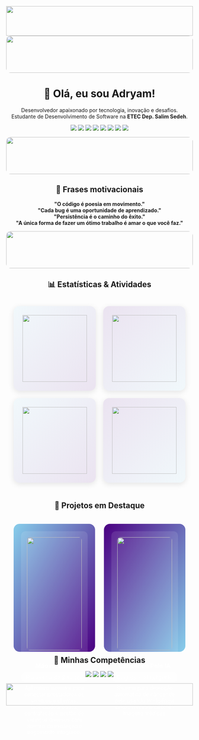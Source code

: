 <div align="center">

<img width="100%" height="80px" src="https://capsule-render.vercel.app/api?type=waving&color=0:87CEEB,100:4B0082&height=80&section=header&text=Adryam&fontSize=48&fontAlign=center&fontColor=fff" />

<!-- Imagem horizontal: metade inferior -->
<img width="100%" height="100px" src="https://images.unsplash.com/photo-1465101046530-73398c7f28ca?auto=format&fit=crop&w=1200&q=80" style="object-fit:cover; object-position:center; border-radius:12px;" />

<h1>👋 Olá, eu sou Adryam!</h1>
<p>
Desenvolvedor apaixonado por tecnologia, inovação e desafios.<br>
Estudante de Desenvolvimento de Software na <b>ETEC Dep. Salim Sedeh</b>.
</p>

<p align="center">
  <img src="https://img.shields.io/badge/React-Desenvolvimento%20Front--end-61DAFB?logo=react&logoColor=white" />
  <img src="https://img.shields.io/badge/TypeScript-Tipagem%20Forte-3178C6?logo=typescript&logoColor=white" />
  <img src="https://img.shields.io/badge/Node.js-Back--end-339933?logo=node.js&logoColor=white" />
  <img src="https://img.shields.io/badge/Expo-Mobile%20Apps-000?logo=expo&logoColor=white" />
  <img src="https://img.shields.io/badge/Intelig%C3%AAncia%20Artificial-Aprendizagem%20de%20M%C3%A1quina-4B0082?logo=brain&logoColor=white" />
  <img src="https://img.shields.io/badge/Tailwind-Styling-38B2AC?logo=tailwind-css&logoColor=white" />
  <img src="https://img.shields.io/badge/Git-Versionamento-F05032?logo=git&logoColor=white" />
  <img src="https://img.shields.io/badge/API-RESTful-0052CC?logo=api&logoColor=white" />
</p>

<!-- Imagem horizontal: metade inferior -->
<img width="100%" height="100px" src="https://images.unsplash.com/photo-1461749280684-dccba630e2f6?auto=format&fit=crop&w=1200&q=80" style="object-fit:cover; object-position:center; border-radius:12px;" />

<h2>💭 Frases motivacionais</h2>
<p>
  <b>"O código é poesia em movimento."</b><br>
  <b>"Cada bug é uma oportunidade de aprendizado."</b><br>
  <b>"Persistência é o caminho do êxito."</b><br>
  <b>"A única forma de fazer um ótimo trabalho é amar o que você faz."</b>
</p>

<!-- Imagem horizontal: metade inferior -->
<img width="100%" height="100px" src="https://images.unsplash.com/photo-1519389950473-47ba0277781c?auto=format&fit=crop&w=1200&q=80" style="object-fit:cover; object-position:center; border-radius:12px;" />

<h2>📊 Estatísticas & Atividades</h2>
<div style="display:grid; grid-template-columns:repeat(2, 1fr); gap:20px; padding:20px;">
  <!-- Card 1 -->
  <div style="background:linear-gradient(135deg,rgba(135,206,235,0.1),rgba(75,0,130,0.1)); padding:24px; border-radius:16px; box-shadow:0 4px 16px rgba(0,0,0,0.1);">
    <img src="https://github-profile-trophy.vercel.app/?username=AdryamCvZ&theme=onedark&row=2&column=3&margin-w=8&margin-h=8&title=MultiLanguage,Commit,Repositories&no-frame=true&no-bg=true" width="100%" height="180px" />
  </div>

  <!-- Card 2 -->
  <div style="background:linear-gradient(135deg,rgba(75,0,130,0.1),rgba(135,206,235,0.1)); padding:24px; border-radius:16px; box-shadow:0 4px 16px rgba(0,0,0,0.1);">
    <img src="https://github-readme-streak-stats.herokuapp.com/?user=AdryamCvZ&theme=dark&background=transparent&fire=4B0082&currStreakLabel=fff&hide_border=true" width="100%" height="180px" />
  </div>

  <!-- Card 3 -->
  <div style="background:linear-gradient(135deg,rgba(135,206,235,0.1),rgba(75,0,130,0.1)); padding:24px; border-radius:16px; box-shadow:0 4px 16px rgba(0,0,0,0.1);">
    <img src="https://github-readme-stats.vercel.app/api/top-langs/?username=AdryamCvZ&layout=compact&theme=transparent&hide_border=true&title_color=4B0082&text_color=000&bg_color=transparent" width="100%" height="180px" />
  </div>

  <!-- Card 4 -->
  <div style="background:linear-gradient(135deg,rgba(75,0,130,0.1),rgba(135,206,235,0.1)); padding:24px; border-radius:16px; box-shadow:0 4px 16px rgba(0,0,0,0.1);">
    <img src="https://github-profile-summary-cards.vercel.app/api/cards/productive-time?username=AdryamCvZ&theme=transparent&utcOffset=-3" width="100%" height="180px" />
  </div>
</div>

<h2>🚀 Projetos em Destaque</h2>
<div style="display:grid; grid-template-columns:1fr 1fr; gap:24px; padding:20px;">
  <!-- Projeto Mão na Roda -->
  <a href="https://github.com/LuanGomes99/maonaroda" style="text-decoration:none;">
    <div style="background:linear-gradient(120deg,#87CEEB 0%,#4B0082 100%); padding:20px; border-radius:16px; height:100%;">
      <div style="background:rgba(255,255,255,0.1); border-radius:12px; padding:16px; margin-bottom:16px;">
        <img src="https://raw.githubusercontent.com/LuanGomes99/maonaroda/main/assets/preview.png" style="width:100%; border-radius:8px; object-fit:cover;" onerror="this.src='https://via.placeholder.com/400x200?text=Mão+na+Roda'" />
      </div>
      <h3 style="color:#fff; margin:0 0 8px 0;">Mão na Roda</h3>
      <span style="display:inline-block; background:rgba(255,255,255,0.2); border-radius:8px; padding:4px 12px; color:#fff; font-size:14px; margin-bottom:8px;">Plataforma de Serviços</span>
      <p style="color:#fff; font-size:14px; margin:0;">Aplicativo inovador para conectar prestadores de serviços e clientes, facilitando a busca, contratação e gestão de serviços diversos com sistema de avaliação e pagamento integrado.</p>
    </div>
  </a>
  
  <!-- Projeto Câncer de Pele IA -->
  <a href="https://github.com/AdryamCvZ/cancer-pele" style="text-decoration:none;">
    <div style="background:linear-gradient(120deg,#4B0082 0%,#87CEEB 100%); padding:20px; border-radius:16px; height:100%;">
      <div style="background:rgba(255,255,255,0.1); border-radius:12px; padding:16px; margin-bottom:16px;">
        <img src="https://raw.githubusercontent.com/AdryamCvZ/cancer-pele/main/assets/preview.png" style="width:100%; border-radius:8px; object-fit:cover;" onerror="this.src='https://via.placeholder.com/400x200?text=Câncer+de+Pele+IA'" />
      </div>
      <h3 style="color:#fff; margin:0 0 8px 0;">Câncer de Pele IA</h3>
      <span style="display:inline-block; background:rgba(255,255,255,0.2); border-radius:8px; padding:4px 12px; color:#fff; font-size:14px; margin-bottom:8px;">Diagnóstico Inteligente</span>
      <p style="color:#fff; font-size:14px; margin:0;">Sistema para detecção automática de câncer de pele usando inteligência artificial para análise de imagens médicas.</p>
    </div>
  </a>
</div>

<h2>💼 Minhas Competências</h2>
<p align="center">
  <img src="https://img.shields.io/badge/Arquitetura%20de%20Sistemas-Planejamento%20e%20Design-4B0082?logo=azuredevops&logoColor=white" />
  <img src="https://img.shields.io/badge/Testes%20Automatizados-Qualidade-87CEEB?logo=jest&logoColor=white" />
  <img src="https://img.shields.io/badge/Documenta%C3%A7%C3%A3o-Clara%20e%20Completa-339933?logo=readme&logoColor=white" />
  <img src="https://img.shields.io/badge/Colabora%C3%A7%C3%A3o-Trabalho%20em%20Equipe-3DDC84?logo=teams&logoColor=white" />
</p>

<img width="100%" height="60px" src="https://capsule-render.vercel.app/api?type=waving&color=0:87CEEB,100:4B0082&height=60&section=footer" />

</div>
